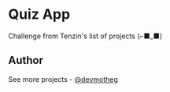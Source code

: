 # Quiz App

Challenge from Tenzin's list of projects (⌐■_■)

## Author

See more projects - [@devmotheg](https://github.com/devmotheg?tab=repositories)
